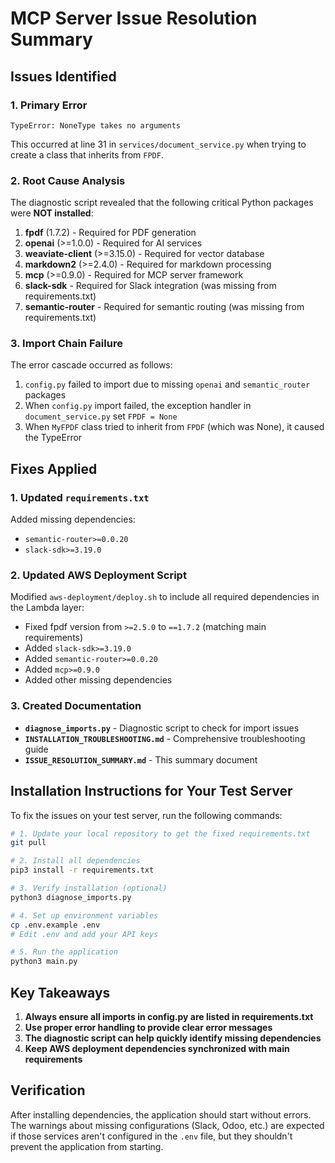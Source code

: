 # MCP Server Issue Resolution Summary

## Issues Identified

### 1. Primary Error
```
TypeError: NoneType takes no arguments
```
This occurred at line 31 in `services/document_service.py` when trying to create a class that inherits from `FPDF`.

### 2. Root Cause Analysis

The diagnostic script revealed that the following critical Python packages were **NOT installed**:

1. **fpdf** (1.7.2) - Required for PDF generation
2. **openai** (>=1.0.0) - Required for AI services
3. **weaviate-client** (>=3.15.0) - Required for vector database
4. **markdown2** (>=2.4.0) - Required for markdown processing
5. **mcp** (>=0.9.0) - Required for MCP server framework
6. **slack-sdk** - Required for Slack integration (was missing from requirements.txt)
7. **semantic-router** - Required for semantic routing (was missing from requirements.txt)

### 3. Import Chain Failure

The error cascade occurred as follows:

1. `config.py` failed to import due to missing `openai` and `semantic_router` packages
2. When `config.py` import failed, the exception handler in `document_service.py` set `FPDF = None`
3. When `MyFPDF` class tried to inherit from `FPDF` (which was None), it caused the TypeError

## Fixes Applied

### 1. Updated `requirements.txt`

Added missing dependencies:
- `semantic-router>=0.0.20`
- `slack-sdk>=3.19.0`

### 2. Updated AWS Deployment Script

Modified `aws-deployment/deploy.sh` to include all required dependencies in the Lambda layer:
- Fixed fpdf version from `>=2.5.0` to `==1.7.2` (matching main requirements)
- Added `slack-sdk>=3.19.0`
- Added `semantic-router>=0.0.20`
- Added `mcp>=0.9.0`
- Added other missing dependencies

### 3. Created Documentation

- **`diagnose_imports.py`** - Diagnostic script to check for import issues
- **`INSTALLATION_TROUBLESHOOTING.md`** - Comprehensive troubleshooting guide
- **`ISSUE_RESOLUTION_SUMMARY.md`** - This summary document

## Installation Instructions for Your Test Server

To fix the issues on your test server, run the following commands:

```bash
# 1. Update your local repository to get the fixed requirements.txt
git pull

# 2. Install all dependencies
pip3 install -r requirements.txt

# 3. Verify installation (optional)
python3 diagnose_imports.py

# 4. Set up environment variables
cp .env.example .env
# Edit .env and add your API keys

# 5. Run the application
python3 main.py
```

## Key Takeaways

1. **Always ensure all imports in config.py are listed in requirements.txt**
2. **Use proper error handling to provide clear error messages**
3. **The diagnostic script can help quickly identify missing dependencies**
4. **Keep AWS deployment dependencies synchronized with main requirements**

## Verification

After installing dependencies, the application should start without errors. The warnings about missing configurations (Slack, Odoo, etc.) are expected if those services aren't configured in the `.env` file, but they shouldn't prevent the application from starting.